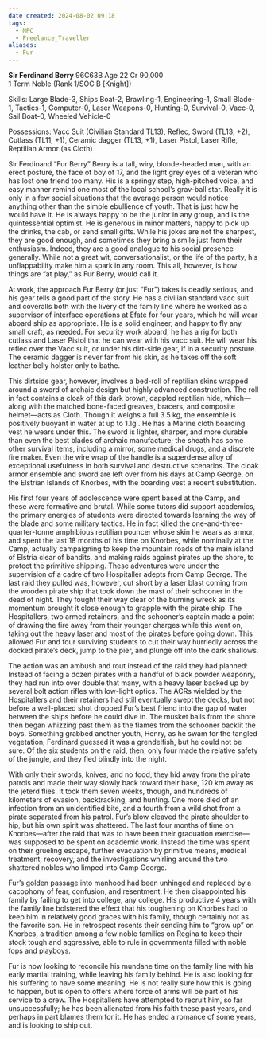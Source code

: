 ```yaml
---
date created: 2024-08-02 09:18
tags:
  - NPC
  - Freelance_Traveller
aliases:
  - Fur
---
```

**Sir Ferdinand Berry** 96C63B Age 22 Cr 90,000  
1 Term Noble (Rank 1/SOC B [Knight])

Skills:
Large Blade-3, Ships Boat-2, Brawling-1,  Engineering-1, Small Blade-1, Tactics-1, Computer-0, Laser Weapons-0, Hunting-0, Survival-0, Vacc-0, Sail Boat-0, Wheeled Vehicle-0

Possessions:
Vacc Suit (Civilian Standard TL13), Reflec, Sword (TL13, +2), Cutlass (TL11, +1), Ceramic dagger (TL13, +1), Laser Pistol, Laser Rifle, Reptilian Armor (as Cloth)

Sir Ferdinand “Fur Berry” Berry is a tall, wiry, blonde-headed man, with an erect posture, the face of boy of 17, and the light grey eyes of a veteran who has lost one friend too many. His is a springy step, high-pitched voice, and easy manner remind one most of the local school’s grav-ball star. Really it is only in a few social situations that the average person would notice anything other than the simple ebullience of youth. That is just how he would have it. He is always happy to be the junior in any group, and is the quintessential optimist. He is generous in minor matters, happy to pick up the drinks, the cab, or send small gifts. While his jokes are not the sharpest, they are good enough, and sometimes they bring a smile just from their enthusiasm. Indeed, they are a good analogue to his social presence generally. While not a great wit, conversationalist, or the life of the party, his unflappability make him a spark in any room. This all, however, is how things are “at play,” as Fur Berry, would call it.

At work, the approach Fur Berry (or just “Fur”) takes is deadly serious, and his gear tells a good part of the story. He has a civilian standard vacc suit and coveralls both with the livery of the family line where he worked as a supervisor of interface operations at Efate for four years, which he will wear aboard ship as appropriate. He is a solid engineer, and happy to fly any small craft, as needed. For security work aboard, he has a rig for both cutlass and Laser Pistol that he can wear with his vacc suit. He will wear his reflec over the Vacc suit, or under his dirt-side gear, if in a security posture. The ceramic dagger is never far from his skin, as he takes off the soft leather belly holster only to bathe.

This dirtside gear, however, involves a bed-roll of reptilian skins wrapped around a sword of archaic design but highly advanced construction. The roll in fact contains a cloak of this dark brown, dappled reptilian hide, which—along with the matched bone-faced greaves, bracers, and composite helmet—acts as Cloth. Though it weighs a full 3.5 kg, the ensemble is positively buoyant in water at up to 1.1g . He has a Marine cloth boarding vest he wears under this. The sword is lighter, sharper, and more durable than even the best blades of archaic manufacture; the sheath has some other survival items, including a mirror, some medical drugs, and a discrete fire maker. Even the wire wrap of the handle is a superdense alloy of exceptional usefulness in both survival and destructive scenarios. The cloak armor ensemble and sword are left over from his days at Camp George, on the Elstrian Islands of Knorbes, with the boarding vest a recent substitution.

His first four years of adolescence were spent based at the Camp, and these were formative and brutal. While some tutors did support academics, the primary energies of students were directed towards learning the way of the blade and some military tactics. He in fact killed the one-and-three-quarter-tonne amphibious reptilian pouncer whose skin he wears as armor, and spent the last 18 months of his time on Knorbes, while nominally at the Camp, actually campaigning to keep the mountain roads of the main island of Elstria clear of bandits, and making raids against pirates up the shore, to protect the primitive shipping. These adventures were under the supervision of a cadre of two Hospitaller adepts from Camp George. The last raid they pulled was, however, cut short by a laser blast coming from the wooden pirate ship that took down the mast of their schooner in the dead of night. They fought their way clear of the burning wreck as its momentum brought it close enough to grapple with the pirate ship. The Hospitallers, two armed retainers, and the schooner’s captain made a point of drawing the fire away from their younger charges while this went on, taking out the heavy laser and most of the pirates before going down. This allowed Fur and four surviving students to cut their way hurriedly across the docked pirate’s deck, jump to the pier, and plunge off into the dark shallows.

The action was an ambush and rout instead of the raid they had planned: Instead of facing a dozen pirates with a handful of black powder weaponry, they had run into over double that many, with a heavy laser backed up by several bolt action rifles with low-light optics. The ACRs wielded by the Hospitallers and their retainers had still eventually swept the decks, but not before a well-placed shot dropped Fur’s best friend into the gap of water between the ships before he could dive in. The musket balls from the shore then began whizzing past them as the flames from the schooner backlit the boys. Something grabbed another youth, Henry, as he swam for the tangled vegetation; Ferdinard guessed it was a grendelfish, but he could not be sure. Of the six students on the raid, then, only four made the relative safety of the jungle, and they fled blindly into the night.

With only their swords, knives, and no food, they hid away from the pirate patrols and made their way slowly back toward their base, 120 km away as the jeterd flies. It took them seven weeks, though, and hundreds of kilometers of evasion, backtracking, and hunting. One more died of an infection from an unidentified bite, and a fourth from a wild shot from a pirate separated from his patrol. Fur’s blow cleaved the pirate shoulder to hip, but his own spirit was shattered. The last four months of time on Knorbes—after the raid that was to have been their graduation exercise—was supposed to be spent on academic work. Instead the time was spent on their grueling escape, further evacuation by primitive means, medical treatment, recovery, and the investigations whirling around the two shattered nobles who limped into Camp George.

Fur’s golden passage into manhood had been unhinged and replaced by a cacophony of fear, confusion, and resentment. He then disappointed his family by failing to get into college, any college. His productive 4 years with the family line bolstered the effect that his toughening on Knorbes had to keep him in relatively good graces with his family, though certainly not as the favorite son. He in retrospect resents their sending him to “grow up” on Knorbes, a tradition among a few noble families on Regina to keep their stock tough and aggressive, able to rule in governments filled with noble fops and playboys.

Fur is now looking to reconcile his mundane time on the family line with his early martial training, while leaving his family behind. He is also looking for his suffering to have some meaning. He is not really sure how this is going to happen, but is open to offers where force of arms will be part of his service to a crew. The Hospitallers have attempted to recruit him, so far unsuccessfully; he has been alienated from his faith these past years, and perhaps in part blames them for it. He has ended a romance of some years, and is looking to ship out.